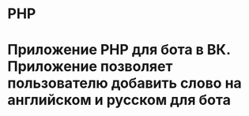 # PHP
# Приложение PHP для бота в ВК. Приложение позволяет пользователю добавить слово на английском и русском для бота
